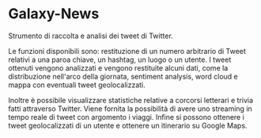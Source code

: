 # Galaxy-News
Strumento di raccolta e analisi dei tweet di Twitter.

Le funzioni disponibili sono: restituzione di un numero arbitrario di Tweet relativi a una paroa chiave, un hashtag, un luogo o un utente.
I tweet ottenuti vengono analizzati e vengono restituite alcuni dati, come la distribuzione nell'arco della giornata, sentiment analysis, word cloud e mappa con eventuali tweet geolocalizzati.

Inoltre è possibile visualizzare statistiche relative a corcorsi letterari e trivia fatti attraverso Twitter.
Viene fornita la possibilità di avere uno streaming in tempo reale di tweet con argomento i viaggi.
Infine si possono ottenere i tweet geolocalizzati di un utente e ottenere un itinerario su Google Maps.
